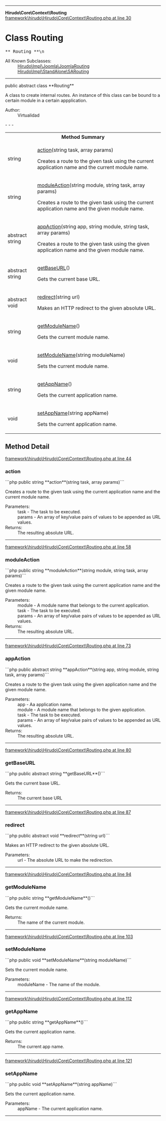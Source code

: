 - - -

**Hirudo\Core\Context\Routing**
<a href="https://github.com/JeyDotC/Hirudo-docs/blob/master/source/framework/hirudo/Hirudo/Core/Context/Routing.php.md#line30" class="location">framework\hirudo\Hirudo\Core\Context\Routing.php at line 30</a>

# Class Routing #

<pre class="tree">** Routing **\n</pre>

<dl>
<dt>All Known Subclasses:</dt>
<dd><a href="https://github.com/JeyDotC/Hirudo-docs/blob/master/hirudo/impl/joomla/joomlarouting.html">Hirudo\Impl\Joomla\JoomlaRouting</a> <a href="https://github.com/JeyDotC/Hirudo-docs/blob/master/hirudo/impl/standalone/sarouting.html">Hirudo\Impl\StandAlone\SARouting</a> </dd>
</dl>

- - -

<p class="signature">public abstract  class **Routing**</p>

<div class="comment" id="overview_description"><p>A class to create internal routes. An instance of this class can be bound
to a certain module in a certain appplication.</p></div>

<dl>
<dt>Author:</dt>
<dd>Virtualidad</dd>
</dl>
- - -

<table id="summary_method">
<tr><th colspan="2">Method Summary</th></tr>
<tr>
<td class="type"> string</td>
<td class="description"><p class="name"><a href="#action()">action</a>(string task, array params)</p><p class="description">Creates a route to the given task using the current application name
and the current module name.</p></td>
</tr>
<tr>
<td class="type"> string</td>
<td class="description"><p class="name"><a href="#moduleAction()">moduleAction</a>(string module, string task, array params)</p><p class="description">Creates a route to the given task using the current application name
and the given module name.</p></td>
</tr>
<tr>
<td class="type">abstract  string</td>
<td class="description"><p class="name"><a href="#appAction()">appAction</a>(string app, string module, string task, array params)</p><p class="description">Creates a route to the given task using the given application name
and the given module name.</p></td>
</tr>
<tr>
<td class="type">abstract  string</td>
<td class="description"><p class="name"><a href="#getBaseURL()">getBaseURL</a>()</p><p class="description">Gets the current base URL.</p></td>
</tr>
<tr>
<td class="type">abstract  void</td>
<td class="description"><p class="name"><a href="#redirect()">redirect</a>(string url)</p><p class="description">Makes an HTTP redirect to the given absolute URL.</p></td>
</tr>
<tr>
<td class="type"> string</td>
<td class="description"><p class="name"><a href="#getModuleName()">getModuleName</a>()</p><p class="description">Gets the current module name.</p></td>
</tr>
<tr>
<td class="type"> void</td>
<td class="description"><p class="name"><a href="#setModuleName()">setModuleName</a>(string moduleName)</p><p class="description">Sets the current module name.</p></td>
</tr>
<tr>
<td class="type"> string</td>
<td class="description"><p class="name"><a href="#getAppName()">getAppName</a>()</p><p class="description">Gets the current application name.</p></td>
</tr>
<tr>
<td class="type"> void</td>
<td class="description"><p class="name"><a href="#setAppName()">setAppName</a>(string appName)</p><p class="description">Sets the current application name.</p></td>
</tr>
</table>

<h2 id="detail_method">Method Detail</h2>
<a href="https://github.com/JeyDotC/Hirudo-docs/blob/master/source/framework/hirudo/Hirudo/Core/Context/Routing.php.md#line44" class="location">framework\hirudo\Hirudo\Core\Context\Routing.php at line 44</a>

<h3 id="action()">action</h3>
```php
public  string **action**(string task, array params)```
<div class="details">
<p>Creates a route to the given task using the current application name
and the current module name.</p><dl>
<dt>Parameters:</dt>
<dd>task - The task to be executed.</dd>
<dd>params - An array of key/value pairs of values to be appended as URL values.</dd>
<dt>Returns:</dt>
<dd>The resulting absolute URL.</dd>
</dl>
</div>

- - -

<a href="https://github.com/JeyDotC/Hirudo-docs/blob/master/source/framework/hirudo/Hirudo/Core/Context/Routing.php.md#line58" class="location">framework\hirudo\Hirudo\Core\Context\Routing.php at line 58</a>

<h3 id="moduleAction()">moduleAction</h3>
```php
public  string **moduleAction**(string module, string task, array params)```
<div class="details">
<p>Creates a route to the given task using the current application name
and the given module name.</p><dl>
<dt>Parameters:</dt>
<dd>module - A module name that belongs to the current application.</dd>
<dd>task - The task to be executed.</dd>
<dd>params - An array of key/value pairs of values to be appended as URL values.</dd>
<dt>Returns:</dt>
<dd>The resulting absolute URL.</dd>
</dl>
</div>

- - -

<a href="https://github.com/JeyDotC/Hirudo-docs/blob/master/source/framework/hirudo/Hirudo/Core/Context/Routing.php.md#line73" class="location">framework\hirudo\Hirudo\Core\Context\Routing.php at line 73</a>

<h3 id="appAction()">appAction</h3>
```php
public abstract  string **appAction**(string app, string module, string task, array params)```
<div class="details">
<p>Creates a route to the given task using the given application name
and the given module name.</p><dl>
<dt>Parameters:</dt>
<dd>app - Aa application name.</dd>
<dd>module - A module name that belongs to the given application.</dd>
<dd>task - The task to be executed.</dd>
<dd>params - An array of key/value pairs of values to be appended as URL values.</dd>
<dt>Returns:</dt>
<dd>The resulting absolute URL.</dd>
</dl>
</div>

- - -

<a href="https://github.com/JeyDotC/Hirudo-docs/blob/master/source/framework/hirudo/Hirudo/Core/Context/Routing.php.md#line80" class="location">framework\hirudo\Hirudo\Core\Context\Routing.php at line 80</a>

<h3 id="getBaseURL()">getBaseURL</h3>
```php
public abstract  string **getBaseURL**()```
<div class="details">
<p>Gets the current base URL.</p><dl>
<dt>Returns:</dt>
<dd>The current base URL</dd>
</dl>
</div>

- - -

<a href="https://github.com/JeyDotC/Hirudo-docs/blob/master/source/framework/hirudo/Hirudo/Core/Context/Routing.php.md#line87" class="location">framework\hirudo\Hirudo\Core\Context\Routing.php at line 87</a>

<h3 id="redirect()">redirect</h3>
```php
public abstract  void **redirect**(string url)```
<div class="details">
<p>Makes an HTTP redirect to the given absolute URL.</p><dl>
<dt>Parameters:</dt>
<dd>url - The absolute URL to make the redirection.</dd>
</dl>
</div>

- - -

<a href="https://github.com/JeyDotC/Hirudo-docs/blob/master/source/framework/hirudo/Hirudo/Core/Context/Routing.php.md#line94" class="location">framework\hirudo\Hirudo\Core\Context\Routing.php at line 94</a>

<h3 id="getModuleName()">getModuleName</h3>
```php
public  string **getModuleName**()```
<div class="details">
<p>Gets the current module name.</p><dl>
<dt>Returns:</dt>
<dd>The name of the current module.</dd>
</dl>
</div>

- - -

<a href="https://github.com/JeyDotC/Hirudo-docs/blob/master/source/framework/hirudo/Hirudo/Core/Context/Routing.php.md#line103" class="location">framework\hirudo\Hirudo\Core\Context\Routing.php at line 103</a>

<h3 id="setModuleName()">setModuleName</h3>
```php
public  void **setModuleName**(string moduleName)```
<div class="details">
<p>Sets the current module name.</p><dl>
<dt>Parameters:</dt>
<dd>moduleName - The name of the module.</dd>
</dl>
</div>

- - -

<a href="https://github.com/JeyDotC/Hirudo-docs/blob/master/source/framework/hirudo/Hirudo/Core/Context/Routing.php.md#line112" class="location">framework\hirudo\Hirudo\Core\Context\Routing.php at line 112</a>

<h3 id="getAppName()">getAppName</h3>
```php
public  string **getAppName**()```
<div class="details">
<p>Gets the current application name.</p><dl>
<dt>Returns:</dt>
<dd>The current app name.</dd>
</dl>
</div>

- - -

<a href="https://github.com/JeyDotC/Hirudo-docs/blob/master/source/framework/hirudo/Hirudo/Core/Context/Routing.php.md#line121" class="location">framework\hirudo\Hirudo\Core\Context\Routing.php at line 121</a>

<h3 id="setAppName()">setAppName</h3>
```php
public  void **setAppName**(string appName)```
<div class="details">
<p>Sets the current application name.</p><dl>
<dt>Parameters:</dt>
<dd>appName - The current application name.</dd>
</dl>
</div>

- - -

